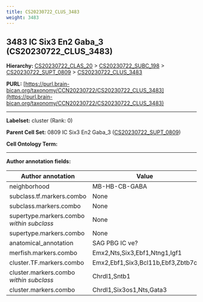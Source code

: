 ```yaml
---
title: CS20230722_CLUS_3483
weight: 3483
---
```

## 3483 IC Six3 En2 Gaba_3 (CS20230722_CLUS_3483)
<b>Hierarchy: </b>
[CS20230722_CLAS_20](../CS20230722_CLAS_20) >
[CS20230722_SUBC_198](../CS20230722_SUBC_198) >
[CS20230722_SUPT_0809](../CS20230722_SUPT_0809) >
[CS20230722_CLUS_3483](../CS20230722_CLUS_3483)

**PURL:** [https://purl.brain-bican.org/taxonomy/CCN20230722/CS20230722_CLUS_3483](https://purl.brain-bican.org/taxonomy/CCN20230722/CS20230722_CLUS_3483)

---


**Labelset:** cluster (Rank: 0)

**Parent Cell Set:** 0809 IC Six3 En2 Gaba_3 ([CS20230722_SUPT_0809](../CS20230722_SUPT_0809))



**Cell Ontology Term:** 

[MARKER GENES.]: #


---

[TRANSFERRED ANNOTATIONS.]: #


[AUTHOR ANNOTATION FIELDS.]: #


**Author annotation fields:**

| Author annotation | Value |
|-------------------|-------|
|neighborhood|MB-HB-CB-GABA|
|subclass.tf.markers.combo|None|
|subclass.markers.combo|None|
|supertype.markers.combo _within subclass_|None|
|supertype.markers.combo|None|
|anatomical_annotation|SAG PBG IC ve?|
|merfish.markers.combo|Emx2,Nts,Six3,Ebf1,Ntng1,Igf1|
|cluster.TF.markers.combo|Emx2,Ebf1,Six3,Bcl11b,Ebf3,Zbtb7c|
|cluster.markers.combo _within subclass_|Chrdl1,Sntb1|
|cluster.markers.combo|Chrdl1,Six3os1,Nts,Gata3|
